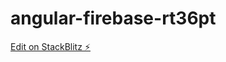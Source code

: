 # angular-firebase-rt36pt

[Edit on StackBlitz ⚡️](https://stackblitz.com/edit/angular-firebase-rt36pt)